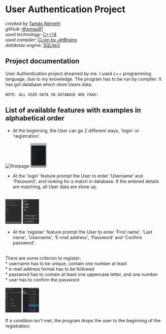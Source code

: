 # User Authentication Project <br/>

_created by_ [Tamás Németh](https://www.linkedin.com/in/tam%C3%A1s-n%C3%A9meth-793459161/) <br/>
_gitHub:_ [ithomas91](https://github.com/ithomas91) <br/>
_used technology:_ [C++14](https://en.wikipedia.org/wiki/C%2B%2B14) <br/>
_used compiler:_ [CLion by JetBrains](https://www.jetbrains.com/clion/download) <br/>
_database engine:_ [SQLite3](https://www.sqlite.org/index.html) <br/>

## Project documentation <br/>

User Authentication project dreamed by me. I used c++ programming language, due to my knowledge.
The program has to be run by compiler. It has got database which store Users data.
<br/>

`NOTE: ALL USER DATA IN DATABASE ARE FAKE!`
<br/>

## List of available features with examples in alphabetical order

- At the beginning, the User can go 2 different ways, 'login' or 'registration'.<br/>

<img src="img/firstpage.jpg" alt="firstpage" width="51" height="77">
<img src="img/mainSwitchCase.png" alt="main" width="51" height="77"> 
  
- At the 'login' feature prompt the User to enter 'Username' and 'Password', and 
looking for a match in database. If the entered details are matching, all User data are show up.
<br/>

<img src="img/login.png" alt="login" width="51" height="77">
<img src="img/loggedin.png" alt="loggedin" width="51" height="77">

- At the 'register' feature prompt the User to enter 'First name', 'Last name', 'Username', 'E-mail address', 'Password' and 'Confirm password'.
<br/>
There are some criterion to register:<br/>
* username has to be unique, contain one number at least<br/>
* e-mail address formal has to be followed<br/>
* password has to contain at least one uppercase letter, and one number<br/>
* user has to confirm the password<br/>
<br/>

<img src="img/register.png" alt="register" width="51" height="77">
<img src="img/database.png" alt="database" width="51" height="77">

If a condition isn't met, the program drops the user to the beginning of the registration.
<br/>
